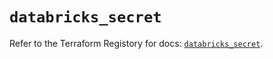 # `databricks_secret`

Refer to the Terraform Registory for docs: [`databricks_secret`](https://registry.terraform.io/providers/databricks/databricks/1.16.1/docs/resources/secret).
